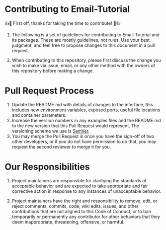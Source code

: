 # Contributing to Email-Tutorial

👍🎉 First off, thanks for taking the time to contribute! 🎉👍

1. The following is a set of guidelines for contributing to Email-Tutorial and its packages. These are mostly guidelines, not rules. Use your best judgment, and feel free to propose changes to this document in a pull request.

2. When contributing to this repository, please first discuss the change you wish to make via issue, email, or any other method with the owners of this repository before making a change.

# Pull Request Process
1. Update the README.md with details of changes to the interface, this includes new environment variables, exposed ports, useful file locations and container parameters.
2. Increase the version numbers in any examples files and the README.md to the new version that this Pull Request would represent. The versioning scheme we use is [SemVer](https://semver.org/).
3. You may merge the Pull Request in once you have the sign-off of two other developers, or if you do not have permission to do that, you may request the second reviewer to merge it for you.

# Our Responsibilities
1. Project maintainers are responsible for clarifying the standards of acceptable behavior and are expected to take appropriate and fair corrective action in response to any instances of unacceptable behavior.

2. Project maintainers have the right and responsibility to remove, edit, or reject comments, commits, code, wiki edits, issues, and other contributions that are not aligned to this Code of Conduct, or to ban temporarily or permanently any contributor for other behaviors that they deem inappropriate, threatening, offensive, or harmful.
